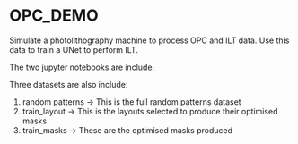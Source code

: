 # OPC_DEMO
Simulate a photolithography machine to process OPC and ILT data. Use this data to train a UNet to perform ILT. 

The two jupyter notebooks are include.

Three datasets are also include:

1) random patterns -> This is the full random patterns dataset
2) train_layout -> This is the layouts selected to produce their optimised masks
3) train_masks -> These are the optimised masks produced



